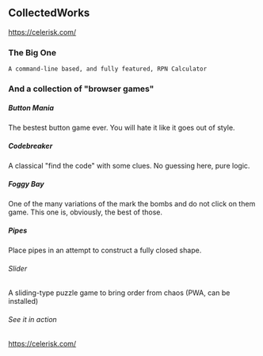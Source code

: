 ## CollectedWorks

https://celerisk.com/


### The Big One
```
A command-line based, and fully featured, RPN Calculator
```

### And a collection of "browser games"


##### Button Mania
The bestest button game ever. You will hate it like it goes out of style.


##### Codebreaker
A classical "find the code" with some clues. No guessing here, pure logic.


##### Foggy Bay
One of the many variations of the mark the bombs and do not click on them game.
This one is, obviously, the best of those.


##### Pipes
Place pipes in an attempt to construct a fully closed shape.


###### Slider
A sliding-type puzzle game to bring order from chaos
(PWA, can be installed)


###### See it in action
https://celerisk.com/
